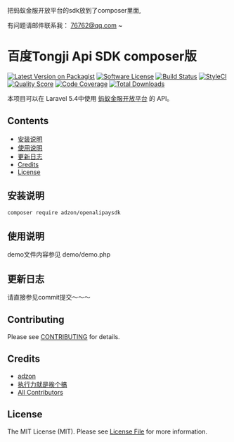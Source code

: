 把蚂蚁金服开放平台的sdk放到了composer里面,

有问题请邮件联系我： 76762@qq.com ~

# 百度Tongji Api SDK  composer版

[![Latest Version on Packagist](https://img.shields.io/packagist/v/adzon/openalipaysdk.svg?style=flat-square)](https://packagist.org/packages/adzon/openalipaysdk)
[![Software License](https://img.shields.io/badge/license-MIT-brightgreen.svg?style=flat-square)](LICENSE.md)
[![Build Status](https://img.shields.io/travis/adzon/openalipaysdk/master.svg?style=flat-square)](https://travis-ci.org/adzon/openalipaysdk)
[![StyleCI](https://styleci.io/repos/:style_ci_id/shield)](https://styleci.io/repos/:style_ci_id)
[![Quality Score](https://img.shields.io/scrutinizer/g/adzon/openalipaysdk.svg?style=flat-square)](https://scrutinizer-ci.com/g/adzon/openalipaysdk)
[![Code Coverage](https://img.shields.io/scrutinizer/coverage/g/adzon/openalipaysdk/master.svg?style=flat-square)](https://scrutinizer-ci.com/g/adzon/openalipaysdk/?branch=master)
[![Total Downloads](https://img.shields.io/packagist/dt/adzon/openalipaysdk.svg?style=flat-square)](https://packagist.org/packages/adzon/openalipaysdk)

本项目可以在 Laravel 5.4中使用 [蚂蚁金服开放平台](http://www.baidu.com/?wd=蚂蚁金服开放平台) 的 API。

## Contents

- [安装说明](#安装说明)
- [使用说明](#使用说明)
- [更新日志](#更新日志)
- [Credits](#credits)
- [License](#license)

## 安装说明

```bash
composer require adzon/openalipaysdk
```

## 使用说明

demo文件内容参见 demo/demo.php

## 更新日志

请直接参见commit提交～～～

## Contributing

Please see [CONTRIBUTING](CONTRIBUTING.md) for details.

## Credits

- [adzon](https://github.com/adzon)
- [执行力就是挨个搞](http://www.huleping.com/)
- [All Contributors](../../contributors)

## License

The MIT License (MIT). Please see [License File](LICENSE.md) for more information.

